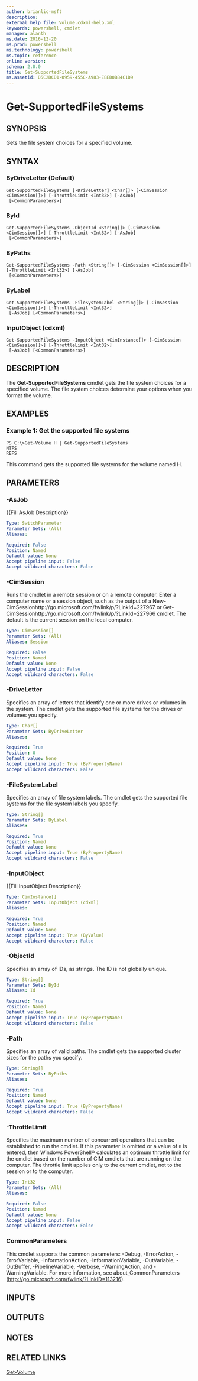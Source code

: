 ```yaml
---
author: brianlic-msft
description: 
external help file: Volume.cdxml-help.xml
keywords: powershell, cmdlet
manager: alanth
ms.date: 2016-12-20
ms.prod: powershell
ms.technology: powershell
ms.topic: reference
online version: 
schema: 2.0.0
title: Get-SupportedFileSystems
ms.assetid: D5C2DCD1-0959-455C-A983-EBED0B84C1D9
---
```


# Get-SupportedFileSystems

## SYNOPSIS
Gets the file system choices for a specified volume.

## SYNTAX

### ByDriveLetter (Default)
```
Get-SupportedFileSystems [-DriveLetter] <Char[]> [-CimSession <CimSession[]>] [-ThrottleLimit <Int32>] [-AsJob]
 [<CommonParameters>]
```

### ById
```
Get-SupportedFileSystems -ObjectId <String[]> [-CimSession <CimSession[]>] [-ThrottleLimit <Int32>] [-AsJob]
 [<CommonParameters>]
```

### ByPaths
```
Get-SupportedFileSystems -Path <String[]> [-CimSession <CimSession[]>] [-ThrottleLimit <Int32>] [-AsJob]
 [<CommonParameters>]
```

### ByLabel
```
Get-SupportedFileSystems -FileSystemLabel <String[]> [-CimSession <CimSession[]>] [-ThrottleLimit <Int32>]
 [-AsJob] [<CommonParameters>]
```

### InputObject (cdxml)
```
Get-SupportedFileSystems -InputObject <CimInstance[]> [-CimSession <CimSession[]>] [-ThrottleLimit <Int32>]
 [-AsJob] [<CommonParameters>]
```

## DESCRIPTION
The **Get-SupportedFileSystems** cmdlet gets the file system choices for a specified volume.
The file system choices determine your options when you format the volume.

## EXAMPLES

### Example 1: Get the supported file systems
```
PS C:\>Get-Volume H | Get-SupportedFileSystems
NTFS
REFS
```

This command gets the supported file systems for the volume named H.

## PARAMETERS

### -AsJob
{{Fill AsJob Description}}

```yaml
Type: SwitchParameter
Parameter Sets: (All)
Aliases: 

Required: False
Position: Named
Default value: None
Accept pipeline input: False
Accept wildcard characters: False
```

### -CimSession
Runs the cmdlet in a remote session or on a remote computer.
Enter a computer name or a session object, such as the output of a New-CimSessionhttp://go.microsoft.com/fwlink/p/?LinkId=227967 or Get-CimSessionhttp://go.microsoft.com/fwlink/p/?LinkId=227966 cmdlet.
The default is the current session on the local computer.

```yaml
Type: CimSession[]
Parameter Sets: (All)
Aliases: Session

Required: False
Position: Named
Default value: None
Accept pipeline input: False
Accept wildcard characters: False
```

### -DriveLetter
Specifies an array of letters that identify one or more drives or volumes in the system.
The cmdlet gets the supported file systems for the drives or volumes you specify.

```yaml
Type: Char[]
Parameter Sets: ByDriveLetter
Aliases: 

Required: True
Position: 0
Default value: None
Accept pipeline input: True (ByPropertyName)
Accept wildcard characters: False
```

### -FileSystemLabel
Specifies an array of file system labels.
The cmdlet gets the supported file systems for the file system labels you specify.

```yaml
Type: String[]
Parameter Sets: ByLabel
Aliases: 

Required: True
Position: Named
Default value: None
Accept pipeline input: True (ByPropertyName)
Accept wildcard characters: False
```

### -InputObject
{{Fill InputObject Description}}

```yaml
Type: CimInstance[]
Parameter Sets: InputObject (cdxml)
Aliases: 

Required: True
Position: Named
Default value: None
Accept pipeline input: True (ByValue)
Accept wildcard characters: False
```

### -ObjectId
Specifies an array of IDs, as strings.
The ID is not globally unique.

```yaml
Type: String[]
Parameter Sets: ById
Aliases: Id

Required: True
Position: Named
Default value: None
Accept pipeline input: True (ByPropertyName)
Accept wildcard characters: False
```

### -Path
Specifies an array of valid paths.
The cmdlet gets the supported cluster sizes for the paths you specify.

```yaml
Type: String[]
Parameter Sets: ByPaths
Aliases: 

Required: True
Position: Named
Default value: None
Accept pipeline input: True (ByPropertyName)
Accept wildcard characters: False
```

### -ThrottleLimit
Specifies the maximum number of concurrent operations that can be established to run the cmdlet.
If this parameter is omitted or a value of `0` is entered, then Windows PowerShell® calculates an optimum throttle limit for the cmdlet based on the number of CIM cmdlets that are running on the computer.
The throttle limit applies only to the current cmdlet, not to the session or to the computer.

```yaml
Type: Int32
Parameter Sets: (All)
Aliases: 

Required: False
Position: Named
Default value: None
Accept pipeline input: False
Accept wildcard characters: False
```

### CommonParameters
This cmdlet supports the common parameters: -Debug, -ErrorAction, -ErrorVariable, -InformationAction, -InformationVariable, -OutVariable, -OutBuffer, -PipelineVariable, -Verbose, -WarningAction, and -WarningVariable. For more information, see about_CommonParameters (http://go.microsoft.com/fwlink/?LinkID=113216).

## INPUTS

## OUTPUTS

## NOTES

## RELATED LINKS

[Get-Volume](./Get-Volume.md)

